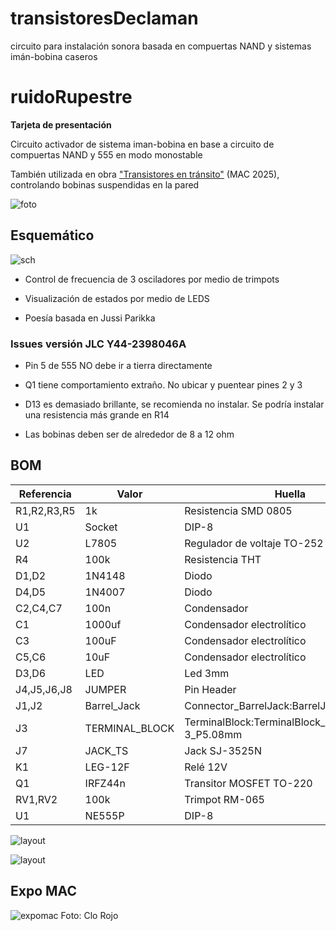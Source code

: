 # transistoresDeclaman
circuito para instalación sonora basada en compuertas NAND y sistemas imán-bobina caseros

# ruidoRupestre

**Tarjeta de presentación**

Circuito activador de sistema iman-bobina en base a circuito de compuertas NAND y 555 en modo monostable

También utilizada en obra ["Transistores en tránsito"](https://misaa.cc/projects/transistoresentransito.html) (MAC 2025), controlando bobinas suspendidas en la pared

![foto](./front.jpg)

## Esquemático

![sch](./sch.png)

- Control de frecuencia de 3 osciladores por medio de trimpots

- Visualización de estados por medio de LEDS

- Poesía basada en Jussi Parikka

### Issues versión JLC Y44-2398046A 

- Pin 5 de 555 NO debe ir a tierra directamente

- Q1 tiene comportamiento extraño. No ubicar y puentear pines 2 y 3

- D13 es demasiado brillante, se recomienda no instalar. Se podría instalar una resistencia más grande en R14

- Las bobinas deben ser de alrededor de 8 a 12 ohm


## BOM

| Referencia  | Valor          | Huella                                        | Cantidad |
|-------------|----------------|-----------------------------------------------|----------|
| R1,R2,R3,R5 | 1k             | Resistencia SMD 0805                          |        4 |
| U1          | Socket         | DIP-8                                         |        1 |
| U2          | L7805          | Regulador de voltaje TO-252                   |        1 |
| R4          | 100k           | Resistencia THT                               |        1 |
| D1,D2       | 1N4148         | Diodo                                         |        2 |
| D4,D5       | 1N4007         | Diodo                                         |        2 |
| C2,C4,C7    | 100n           | Condensador                                   |        3 |
| C1          | 1000uf         | Condensador electrolítico                     |        1 |
| C3          | 100uF          | Condensador electrolítico                     |        1 |
| C5,C6       | 10uF           | Condensador electrolítico                     |        2 |
| D3,D6       | LED            | Led 3mm                                       |        2 |
| J4,J5,J6,J8 | JUMPER         | Pin Header                                    |        4 |
| J1,J2       | Barrel_Jack    | Connector_BarrelJack:BarrelJack_Horizontal    |        2 |
| J3          | TERMINAL_BLOCK | TerminalBlock:TerminalBlock_bornier-3_P5.08mm |        1 |
| J7          | JACK_TS        | Jack SJ-3525N                                 |        1 |
| K1          | LEG-12F        | Relé 12V                                      |        1 |
| Q1          | IRFZ44n        | Transitor MOSFET TO-220                       |        1 |
| RV1,RV2     | 100k           | Trimpot RM-065                                |        2 |
| U1          | NE555P         | DIP-8                                         |        1 |

![layout](layout_front.png)

![layout](layout_back.png)

## Expo MAC

![expomac](https://misaa.cc/img/projects/tent4.jpg)
Foto: Clo Rojo